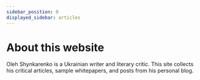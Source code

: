 ```yaml
---
sidebar_position: 0
displayed_sidebar: articles
---
```


# About this website

Oleh Shynkarenko is a Ukrainian writer and literary critic. This site collects his critical articles, sample whitepapers, and posts from his personal blog.